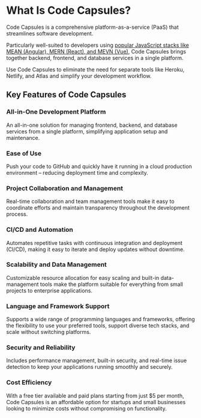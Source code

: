 # What Is Code Capsules?

Code Capsules is a comprehensive platform-as-a-service (PaaS) that streamlines software development.

Particularly well-suited to developers using [popular JavaScript stacks like MEAN (Angular), MERN (React), and MEVN (Vue)](https://codecapsules.io/mean-vs-mern-vs-mevn-choosing-the-right-stack-for-your-project/), Code Capsules brings together backend, frontend, and database services in a single platform.

Use Code Capsules to eliminate the need for separate tools like Heroku, Netlify, and Atlas and simplify your development workflow.

## Key Features of Code Capsules

### All-in-One Development Platform

An all-in-one solution for managing frontend, backend, and database services from a single platform, simplifying application setup and maintenance.

### Ease of Use

Push your code to GitHub and quickly have it running in a cloud production environment – reducing deployment time and complexity.

### Project Collaboration and Management

Real-time collaboration and team management tools make it easy to coordinate efforts and maintain transparency throughout the development process.

### CI/CD and Automation

Automates repetitive tasks with continuous integration and deployment (CI/CD), making it easy to iterate and deploy updates without downtime​.

### Scalability and Data Management

Customizable resource allocation for easy scaling and built-in data-management tools make the platform suitable for everything from small projects to enterprise applications.

### Language and Framework Support

Supports a wide range of programming languages and frameworks, offering the flexibility to use your preferred tools, support diverse tech stacks, and scale without switching platforms.

### Security and Reliability

Includes performance management, built-in security, and real-time issue detection to keep your applications running smoothly and securely​.

### Cost Efficiency

With a free tier available and paid plans starting from just $5 per month, Code Capsules is an affordable option for startups and small businesses looking to minimize costs without compromising on functionality.


